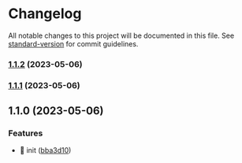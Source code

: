 # Changelog

All notable changes to this project will be documented in this file. See [standard-version](https://github.com/conventional-changelog/standard-version) for commit guidelines.

### [1.1.2](https://github.com/charlzyx/wxpackup/compare/v1.1.1...v1.1.2) (2023-05-06)

### [1.1.1](https://github.com/charlzyx/wxpackup/compare/v1.1.0...v1.1.1) (2023-05-06)

## 1.1.0 (2023-05-06)


### Features

* 🎸 init ([bba3d10](https://github.com/charlzyx/wxpackup/commit/bba3d102f0df5acb1c67876983a889c51a6a0b10))
